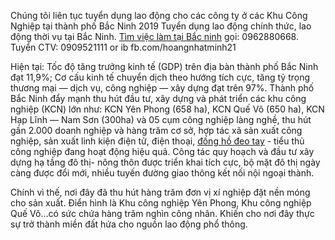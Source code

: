 Chúng tôi liên tục tuyển dụng lao động cho các công ty ở các Khu Công Nghiệp tại thành phố Bắc Ninh 2019
Tuyển dụng lao động chính thức, lao động thời vụ tại Bắc Ninh. <a href="https://medium.com/@hoangnhatminh021/tuy%E1%BB%83n-d%E1%BB%A5ng-vi%E1%BB%87c-l%C3%A0m-t%C3%ACm-vi%E1%BB%87c-l%C3%A0m-t%E1%BA%A1i-b%E1%BA%AFc-ninh-dcd32aafe51a">Tìm việc làm tại Bắc ninh</a> gọi: 0962880668. Tuyển CTV: 0909521111 or ib fb.com/hoangnhatminh21

Hiện tại: Tốc độ tăng trưởng kinh tế (GDP) trên địa bàn thành phố Bắc Ninh đạt 11,9%; Cơ cấu kinh tế chuyển dịch theo hướng tích cực, tăng tỷ trọng thương mại — dịch vụ, công nghiệp — xây dựng đạt trên 97%. Thành phố Bắc Ninh đẩy mạnh thu hút đầu tư, xây dựng và phát triển các khu công nghiệp (KCN) lớn như: KCN Yên Phong (658 ha), KCN Quế Võ (650 ha), KCN Hạp Lĩnh — Nam Sơn (300ha) và 05 cụm công nghiệp làng nghề, thu hút gần 2.000 doanh nghiệp và hàng trăm cơ sở, hợp tác xã sản xuất công nghiệp, sản xuất linh kiện điện tử, điện thoại, <a href="http://bit.ly/3346OCl">đồng hồ đeo tay</a> - tiểu thủ công nghiệp đang hoạt động hiệu quả. Công tác quy hoạch và đầu tư xây dựng hạ tầng đô thị- nông thôn được triển khai tích cực, bộ mặt đô thị ngày càng được đổi mới, nhiều tuyến đường giao thông kết nối nội ngoại thành.

Chính vì thế, nơi đây đã thu hút hàng trăm đơn vị xí nghiệp đặt nền móng cho sản xuất. Điển hình là Khu công nghiệp Yên Phong, Khu công nghiệp Quế Võ…có sức chứa hàng trăm nghìn công nhân. Khiến cho nơi đây thực sự trở thành miền đất hứa cho nguồn lao động phổ thông. 
